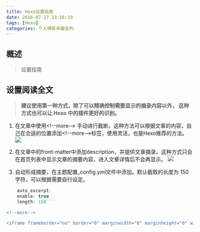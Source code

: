 ```yaml
---
title: Hexo设置指南
date: 2016-07-17 13:56:19
tags: [Hexo]
categories: 个人博客辛酸系列
---
```

## 概述
>设置指南

## 设置阅读全文
> **建议使用第一种方式，除了可以精确控制需要显示的摘录内容以外， 这种方式也可以让 Hexo 中的插件更好的识别。**

1. 在文章中使用<!--more--\> 手动进行截断。这种方法可以根据文章的内容，自己在合适的位置添加<!--more--\>标签，使用灵活，也是Hexo推荐的方法。
![](http://ondlsj2sn.bkt.clouddn.com/FiClBw76yH9X6udPyDIxtrIy55PK.png)

2. 在文章中的front-matter中添加description，并提供文章摘录。这种方式只会在首页列表中显示文章的摘要内容，进入文章详情后不会再显示。
![](http://ondlsj2sn.bkt.clouddn.com/FvIhULsqboNVPBcqLod5KYSBXp99.PNG)

3.	自动形成摘要，在主题配置_config.yml文件中添加。默认截取的长度为 150 字符，可以根据需要自行设定。
```JavaScript
	auto_excerpt:
 	enable: true
	length: 150```

<!--more-->

<iframe frameborder="no" border="0" marginwidth="0" marginheight="0" width=100% height=86 src="//music.163.com/outchain/player?type=2&id=5237118&auto=1&height=66"></iframe> 